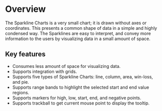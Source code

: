 # Overview

The Sparkline Charts is a very small chart; it is drawn without axes or coordinates. This presents a common shape of data in a simple and highly condensed way. The Sparklines are easy to interpret, and convey more information to the users by visualizing data in a small amount of space.

## Key features

* Consumes less amount of space for visualizing data.
* Supports integration with grids.
* Supports five types of Sparkline Charts: line, column, area, win-loss, and pie.
* Supports range bands to highlight the selected start and end value regions.
* Supports markers for high, low, start, end, and negative points.
* Supports trackball to get current mouse point to display the tooltip.